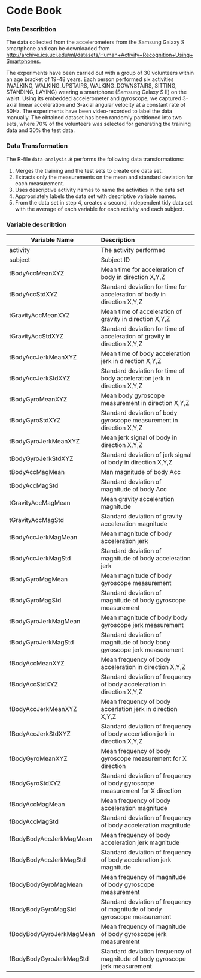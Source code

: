 # Code Book 


### Data Describtion

The data collected from the accelerometers from the Samsung Galaxy S smartphone and can be downloaded from http://archive.ics.uci.edu/ml/datasets/Human+Activity+Recognition+Using+Smartphones. 

The experiments have been carried out with a group of 30 volunteers within an age bracket of 19-48 years. Each person performed six activities (WALKING, WALKING_UPSTAIRS, WALKING_DOWNSTAIRS, SITTING, STANDING, LAYING) wearing a smartphone (Samsung Galaxy S II) on the waist. Using its embedded accelerometer and gyroscope, we captured 3-axial linear acceleration and 3-axial angular velocity at a constant rate of 50Hz. The experiments have been video-recorded to label the data manually. The obtained dataset has been randomly partitioned into two sets, where 70% of the volunteers was selected for generating the training data and 30% the test data. 

### Data Transformation 

The R-file `data-analysis.R` performs the following data transformations: 

1. Merges the training and the test sets to create one data set.
2. Extracts only the measurements on the mean and standard deviation for each measurement.
3. Uses descriptive activity names to name the activities in the data set
4. Appropriately labels the data set with descriptive variable names.
5. From the data set in step 4, creates a second, independent tidy data set with the average of each variable for each activity and each subject.


### Variable describtion 

| Variable Name         | Description                                                        |
| --------------------- | :------------------------------------------------------------------ |
| activity              | The activity performed
| subject               | Subject ID
| tBodyAccMeanXYZ       | Mean time for acceleration of body in direction X,Y,Z
| tBodyAccStdXYZ        | Standard deviation for time for acceleration of body in direction X,Y,Z
| tGravityAccMeanXYZ    | Mean time of acceleration of gravity in direction X,Y,Z
| tGravityAccStdXYZ     | Standard deviation for time of acceleration of gravity in direction X,Y,Z
| tBodyAccJerkMeanXYZ   | Mean time of body acceleration jerk in direction X,Y,Z
| tBodyAccJerkStdXYZ    | Standard deviation for time of body acceleration jerk in direction X,Y,Z
| tBodyGyroMeanXYZ      | Mean body gyroscope measurement in direction X,Y,Z
| tBodyGyroStdXYZ       | Standard deviation of body gyroscope measurement in direction X,Y,Z
| tBodyGyroJerkMeanXYZ  | Mean jerk signal of body in direction X,Y,Z
| tBodyGyroJerkStdXYZ   | Standard deviation of jerk signal of body in direction X,Y,Z
| tBodyAccMagMean       | Man magnitude of body Acc
| tBodyAccMagStd        | Standard deviation of magnitude of body Acc
| tGravityAccMagMean    | Mean gravity acceleration magnitude
| tGravityAccMagStd     | Standard deviation of gravity acceleration magnitude
| tBodyAccJerkMagMean   | Mean magnitude of body acceleration jerk
| tBodyAccJerkMagStd    | Standard deviation of magnitude of body acceleration jerk
| tBodyGyroMagMean      | Mean magnitude of body gyroscope measurement
| tBodyGyroMagStd       | Standard deviation of magnitude of body gyroscope measurement
| tBodyGyroJerkMagMean  | Mean magnitude of body body gyroscope jerk measurement
| tBodyGyroJerkMagStd   | Standard deviation of magnitude of body body gyroscope jerk measurement
| fBodyAccMeanXYZ       | Mean frequency of body acceleration in direction X,Y,Z
| fBodyAccStdXYZ        | Standard deviation of frequency of body acceleration in direction X,Y,Z
| fBodyAccJerkMeanXYZ   | Mean frequency of body accerlation jerk in direction X,Y,Z
| fBodyAccJerkStdXYZ    | Standard deviation of frequency of body accerlation jerk in direction X,Y,Z
| fBodyGyroMeanXYZ      | Mean frequency of body gyroscope measurement for X direction
| fBodyGyroStdXYZ       | Standard deviation of frequency of body gyroscope measurement for X direction
| fBodyAccMagMean       | Mean frequency of body acceleration magnitude
| fBodyAccMagStd        | Standard deviation of frequency of body acceleration magnitude
| fBodyBodyAccJerkMagMean| Mean frequency of body acceleration jerk magnitude
| fBodyBodyAccJerkMagStd| Standard deviation of frequency of body acceleration jerk magnitude
| fBodyBodyGyroMagMean  | Mean frequency of magnitude of body gyroscope measurement
| fBodyBodyGyroMagStd   | Standard deviation of frequency of magnitude of body gyroscope measurement
| fBodyBodyGyroJerkMagMean| Mean frequency of magnitude of body gyroscope jerk measurement
| fBodyBodyGyroJerkMagStd| Standard deviation frequency of magnitude of body gyroscope jerk measurement
